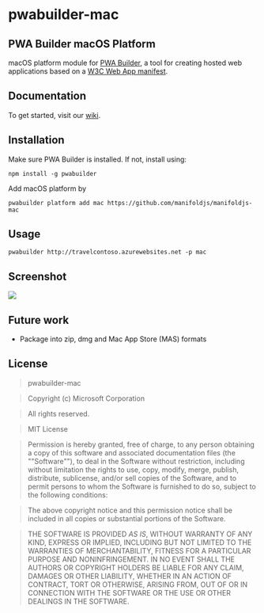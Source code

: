 # pwabuilder-mac

## PWA Builder macOS Platform

macOS platform module for [PWA Builder](https://github.com/manifoldjs/ManifoldJS), a tool for creating hosted web applications based on a [W3C Web App manifest](http://www.w3.org/TR/appmanifest/).

## Documentation
To get started, visit our [wiki](https://github.com/manifoldjs/ManifoldJS/wiki).

## Installation

Make sure PWA Builder is installed. If not, install using:

```
npm install -g pwabuilder
```

Add macOS platform by

```
pwabuilder platform add mac https://github.com/manifoldjs/manifoldjs-mac
```

## Usage

```
pwabuilder http://travelcontoso.azurewebsites.net -p mac
```

## Screenshot

![](http://i.imgur.com/UPgkX44.gif)


## Future work
*  Package into zip, dmg and Mac App Store (MAS) formats

## License

> pwabuilder-mac

> Copyright (c) Microsoft Corporation

> All rights reserved.

> MIT License

> Permission is hereby granted, free of charge, to any person obtaining a copy of this software and associated documentation files (the ""Software""), to deal in the Software without restriction, including without limitation the rights to use, copy, modify, merge, publish, distribute, sublicense, and/or sell copies of the Software, and to permit persons to whom the Software is furnished to do so, subject to the following conditions:

> The above copyright notice and this permission notice shall be included in all copies or substantial portions of the Software.

> THE SOFTWARE IS PROVIDED *AS IS*, WITHOUT WARRANTY OF ANY KIND, EXPRESS OR IMPLIED, INCLUDING BUT NOT LIMITED TO THE WARRANTIES OF MERCHANTABILITY, FITNESS FOR A PARTICULAR PURPOSE AND NONINFRINGEMENT. IN NO EVENT SHALL THE AUTHORS OR COPYRIGHT HOLDERS BE LIABLE FOR ANY CLAIM, DAMAGES OR OTHER LIABILITY, WHETHER IN AN ACTION OF CONTRACT, TORT OR OTHERWISE, ARISING FROM, OUT OF OR IN CONNECTION WITH THE SOFTWARE OR THE USE OR OTHER DEALINGS IN THE SOFTWARE.
